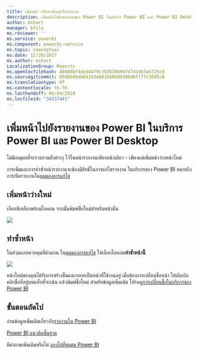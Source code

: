 ```yaml
---
title: เพิ่มหน้า หรือทำซ้ำหน้าในรายงาน
description: เพิ่มหน้าไปยังรายงานของ Power BI ในบริการ Power BI และ Power BI Desktop
author: mihart
manager: kfile
ms.reviewer: ''
ms.service: powerbi
ms.component: powerbi-service
ms.topic: conceptual
ms.date: 12/20/2017
ms.author: mihart
LocalizationGroup: Reports
ms.openlocfilehash: 48980bf4ded44f9c383b38606747d14b5a5725c8
ms.sourcegitcommit: 80d6b45eb84243e801b60b9038b9bff77c30d5c8
ms.translationtype: HT
ms.contentlocale: th-TH
ms.lasthandoff: 06/04/2018
ms.locfileid: "34237441"
---
```

# <a name="add-a-page-to-a-power-bi-report-in-power-bi-service-and-power-bi-desktop"></a>เพิ่มหน้าไปยังรายงานของ Power BI ในบริการ Power BI และ Power BI Desktop
ไม่มีเหตุผลที่จะรวบรวมสิ่งต่างๆ ไว้ในหน้ารายงานเพียงหน้าเดียว - เพียงแค่เพิ่มหน้าว่างหน้าใหม่ 

การเพิ่มและการทำซ้ำหน้ารายงานจะต้องมีสิทธิ์ในการแก้ไขรายงาน ในบริการของ Power BI หมายถึงการเปิดรายงานใน[มุมมองการแก้ไข](service-reading-view-and-editing-view.md) 

## <a name="add-a-new-blank-page"></a>เพิ่มหน้าว่างใหม่
เลือกสีเหลืองพร้อมไอคอน จากนั้นพิมพ์ชื่อใหม่สำหรับหน้านั้น  

![](media/power-bi-report-add-page/reorderpages2.gif)

## <a name="duplicate-a-page"></a>ทำซ้ำหน้า
ในส่วนแถบควบคุมที่ด้านบน ใน[มุมมองการแก้ไข](service-interact-with-a-report-in-editing-view.md) ให้เลือกไอคอน**ทำซ้ำหน้านี้**

![](media/power-bi-report-add-page/pbi_duplicate.png)

หน้าใหม่ของคุณได้รับการสร้างขึ้นและกลายเป็นหน้าที่ใช้งานอยู่ เมื่อต้องการเปลี่ยนชื่อหน้า ให้ดับเบิลคลิกชื่อที่อยู่บนแท็บที่จะเน้น แล้วพิมพ์ชื่อใหม่  สำหรับข้อมูลเพิ่มเติม โปรดดู[การเปลี่ยนชื่อในบริการของ Power BI](service-rename.md)

## <a name="next-steps"></a>ขั้นตอนถัดไป
อ่านข้อมูลเพิ่มเติมเกี่ยวกับ[รายงานใน Power BI](service-reports.md)

[Power BI แนวคิดพื้นฐาน](service-basic-concepts.md)

มีคำถามเพิ่มเติมหรือไม่ [ลองไปที่ชุมชน Power BI](http://community.powerbi.com/)

